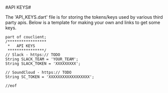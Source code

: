 #API KEYS#

The 'API_KEYS.dart' file is for storing the tokens/keys used by various third party apis. Below is a template for making your own and links to get some keys.


    part of couclient;
    /*****************
     *   API KEYS
     ****************/
    // Slack - https:// TODO
    String SLACK_TEAM = 'YOUR_TEAM';
    String SLACK_TOKEN = 'XXXXXXXXX';
    
    // SoundCloud - https:// TODO
    String SC_TOKEN = 'XXXXXXXXXXXXXXXXXX';
    
    //eof
